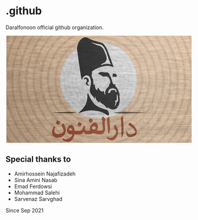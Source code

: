 # .github

Daralfonoon official github organization.

<p align="center">
  <img src="logo.png" />
</p>

## Special thanks to
- Amirhossein Najafizadeh 
- Sina Amini Nasab 
- Emad Ferdowsi
- Mohammad Salehi
- Sarvenaz Sarvghad

Since Sep 2021
